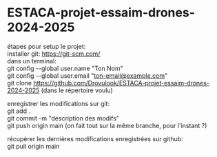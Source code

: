 # ESTACA-projet-essaim-drones-2024-2025  

étapes pour setup le projet:  
    installer git: https://git-scm.com/  
    dans un terminal:  
        git config --global user.name "Ton Nom"  
        git config --global user.email "ton-email@example.com"  
     git clone https://github.com/Drovulook/ESTACA-projet-essaim-drones-2024-2025 (dans le répertoire voulu)  

enregistrer les modifications sur git:  
    git add .  
    git commit -m "description des modifs"  
    git push origin main (on fait tout sur la même branche, pour l'instant ?)  

récupérer les dernières modifications enregistrées sur github:  
    git pull origin main  
